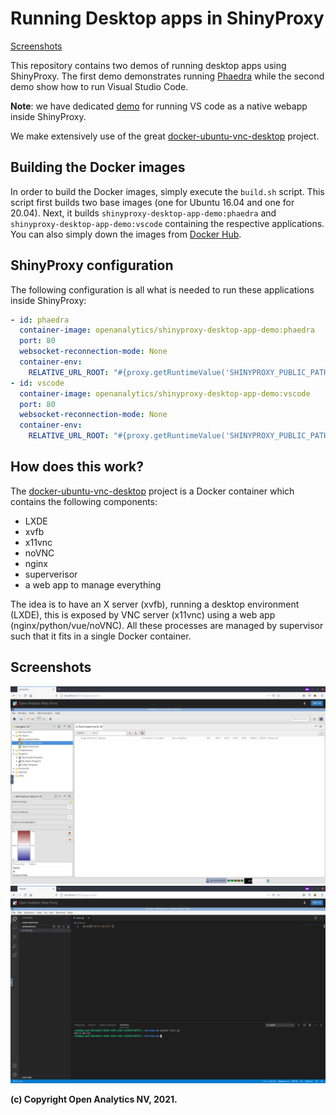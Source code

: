 # Running Desktop apps in ShinyProxy

[Screenshots](#screenshots)

This repository contains two demos of running desktop apps using ShinyProxy. The
first demo demonstrates running [Phaedra](https://phaedra.io) while the second
demo show how to run Visual Studio Code.

**Note**: we have dedicated [demo](https://github.com/openanalytics/shinyproxy-vscode-demo) for running VS code as a native webapp
inside ShinyProxy.

We make extensively use of the great
[docker-ubuntu-vnc-desktop](https://github.com/fcwu/docker-ubuntu-vnc-desktop)
project.

## Building the Docker images

In order to build the Docker images, simply execute the `build.sh` script. This
script first builds two base images (one for Ubuntu 16.04 and one for 20.04).
Next, it builds `shinyproxy-desktop-app-demo:phaedra` and
`shinyproxy-desktop-app-demo:vscode` containing the respective applications. You
can also simply down the images from [Docker
Hub](https://hub.docker.com/r/openanalytics/shinyproxy-desktop-app-demo).

## ShinyProxy configuration

The following configuration is all what is needed to run these applications inside ShinyProxy:

```yaml
- id: phaedra
  container-image: openanalytics/shinyproxy-desktop-app-demo:phaedra
  port: 80
  websocket-reconnection-mode: None
  container-env:
    RELATIVE_URL_ROOT: "#{proxy.getRuntimeValue('SHINYPROXY_PUBLIC_PATH')}"
- id: vscode
  container-image: openanalytics/shinyproxy-desktop-app-demo:vscode
  port: 80
  websocket-reconnection-mode: None
  container-env:
    RELATIVE_URL_ROOT: "#{proxy.getRuntimeValue('SHINYPROXY_PUBLIC_PATH')}"
```

## How does this work?

The [docker-ubuntu-vnc-desktop](https://github.com/fcwu/docker-ubuntu-vnc-desktop) project is a Docker container which contains the following components:

- LXDE
- xvfb
- x11vnc
- noVNC
- nginx
- superverisor
- a web app to manage everything

The idea is to have an X server (xvfb), running a desktop environment (LXDE),
this is exposed by VNC server (x11vnc) using a web app (nginx/python/vue/noVNC).
All these processes are managed by supervisor such that it fits in a single
Docker container.

## Screenshots

![Phaedra](.github/screenshots/phaedra.png)
![VS Code](.github/screenshots/vscode.png)

**(c) Copyright Open Analytics NV, 2021.**
